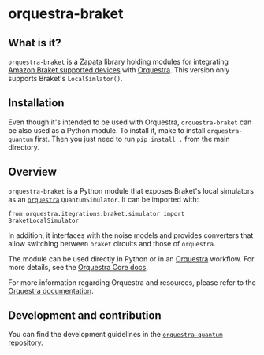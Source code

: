 # orquestra-braket

## What is it?

`orquestra-braket` is a [Zapata](https://www.zapatacomputing.com) library holding modules for integrating [Amazon Braket supported devices](https://docs.aws.amazon.com/braket/latest/developerguide/braket-devices.html) with [Orquestra](https://www.zapatacomputing.com/orquestra/). This version only supports Braket's `LocalSimlator()`.

## Installation

Even though it's intended to be used with Orquestra, `orquestra-braket` can be also used as a Python module.
To install it, make to install `orquestra-quantum` first. Then you just need to run `pip install .` from the main directory.

## Overview

`orquestra-braket` is a Python module that exposes Braket's local simulators as an [`orquestra`](https://github.com/zapatacomputing/orquestra-quantum/blob/main/src/orquestra/quantum/api/backend.py) `QuantumSimulator`. It can be imported with:

```
from orquestra.itegrations.braket.simulator import BraketLocalSimulator
```

In addition, it interfaces with the noise models and provides converters that allow switching between `braket` circuits and those of `orquestra`.

The module can be used directly in Python or in an [Orquestra](https://www.orquestra.io) workflow.
For more details, see the [Orquestra Core docs](https://zapatacomputing.github.io/orquestra-core/index.html).

For more information regarding Orquestra and resources, please refer to the [Orquestra documentation](https://www.orquestra.io/docs).

## Development and contribution

You can find the development guidelines in the [`orquestra-quantum` repository](https://github.com/zapatacomputing/orquestra-quantum).
